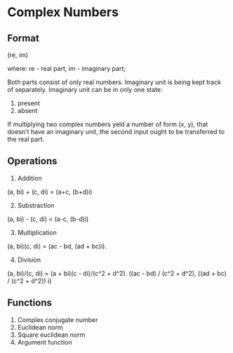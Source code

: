 # Complex Numbers

## Format

  (re, im)

  where:
  re - real part,
  im - imaginary part;
  
  Both parts consist of only real numbers. Imaginary unit is being kept track of separately. Imaginary unit can be in only one state:

  1. present
  2. absent

  If multiplying two complex numbers yeld a number of form (x, y), that doesn't have an imaginary unit, the second input ought to be transferred to the real part.

## Operations

1. Addition

(a, bi) + (c, di) = (a+c, (b+d)i)

2. Substraction

(a, bi) - (c, di) = (a-c, (b-d)i)

3. Multiplication

(a, bi)(c, di) = (ac - bd, (ad + bc)i).

4. Division

(a, bi)/(c, di) = (a + bi)(c - di)/(c^2 + d^2).
((ac - bd) / (c^2 + d^2), ((ad + bc) / (c^2 + d^2)) i)

## Functions

1. Complex conjugate number
2. Euclidean norm
3. Square euclidean norm
4. Argument function